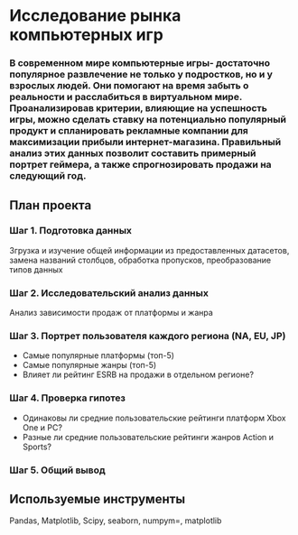 # Исследование рынка компьютерных игр
### В современном мире компьютерные игры- достаточно популярное развлечение не только у подростков, но и у взрослых людей. Они помогают на время забыть о реальности и расслабиться в виртуальном мире. Проанализировав критерии, влияющие на успешность игры, можно сделать ставку на потенциально популярный продукт и спланировать рекламные компании для максимизации прибыли интернет-магазина. Правильный анализ этих данных позволит составить примерный портрет геймера, а также спрогнозировать продажи на следующий год.
## План проекта

### Шаг 1. Подготовка данных
Згрузка и изучение общей информации из предоставленных датасетов, замена названий столбцов, обработка пропусков, преобразование типов данных


### Шаг 2. Исследовательский анализ данных
Анализ зависимости продаж от платформы и жанра


### Шаг 3. Портрет пользователя каждого региона (NA, EU, JP)
- Самые популярные платформы (топ-5)
- Самые популярные жанры (топ-5)
- Влияет ли рейтинг ESRB на продажи в отдельном регионе?


### Шаг 4. Проверка гипотез
- Одинаковы ли средние пользовательские рейтинги платформ Xbox One и PC?
- Разные ли средние пользовательские рейтинги жанров Action и Sports?
  
### Шаг 5. Общий вывод

## Используемые инструменты
Pandas, Matplotlib, Scipy, seaborn, numpym=, matplotlib
